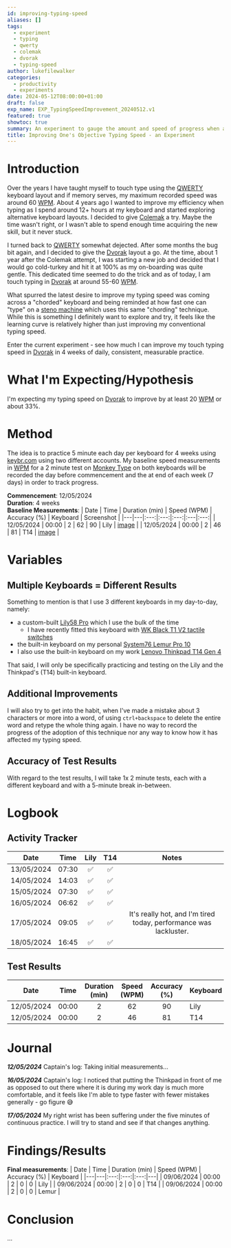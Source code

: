 ```yaml
---
id: improving-typing-speed
aliases: []
tags:
  - experiment
  - typing
  - qwerty
  - colemak
  - dvorak
  - typing-speed
author: lukefilewalker
categories:
  - productivity
  - experiments
date: 2024-05-12T08:00:00+01:00
draft: false
exp_name: EXP_TypingSpeedImprovement_20240512.v1
featured: true
showtoc: true
summary: An experiment to gauge the amount and speed of progress when attempting to deliberately increase one's typing speed on two different layouts.
title: Improving One's Objective Typing Speed - an Experiment
---
```

# Introduction

Over the years I have taught myself to touch type using the [QWERTY](https://en.wikipedia.org/wiki/QWERTY "QWERTY") keyboard layout and if memory serves, my maximum recorded speed was around 60 [WPM](/ "Words Per Minute"). About 4 years ago I wanted to improve my efficiency when typing as I spend around 12+ hours at my keyboard and started exploring alternative keyboard layouts. I decided to give [Colemak](https://en.wikipedia.org/wiki/Colemak "Colemak") a try. Maybe the time wasn't right, or I wasn't able to spend enough time acquiring the new skill, but it never stuck.

I turned back to [QWERTY](https://en.wikipedia.org/wiki/QWERTY "QWERTY") somewhat dejected. After some months the bug bit again, and I decided to give the [Dvorak](https://en.wikipedia.org/wiki/Dvorak_keyboard_layout "Dvorak") layout a go. At the time, about 1 year after the Colemak attempt, I was starting a new job and decided that I would go cold-turkey and hit it at 100% as my on-boarding was quite gentle. This dedicated time seemed to do the trick and as of today, I am touch typing in [Dvorak](https://en.wikipedia.org/wiki/Dvorak_keyboard_layout "Dvorak") at around 55-60 [WPM](/ "Words Per Minute").

What spurred the latest desire to improve my typing speed was coming across a "chorded" keyboard and being reminded at how fast one can "type" on a [steno machine](https://en.wikipedia.org/wiki/Stenotype) which uses this same "chording" technique. While this is something I definitely want to explore and try, it feels like the learning curve is relatively higher than just improving my conventional typing speed.

Enter the current experiment - see how much I can improve my touch typing speed in [Dvorak](https://en.wikipedia.org/wiki/Dvorak_keyboard_layout "Dvorak") in 4 weeks of daily, consistent, measurable practice.

# What I'm Expecting/Hypothesis

I'm expecting my typing speed on [Dvorak](https://en.wikipedia.org/wiki/Dvorak_keyboard_layout "Dvorak") to improve by at least 20 [WPM](/ "Words Per Minute") or about 33%.

# Method

The idea is to practice 5 minute each day per keyboard for 4 weeks using [keybr.com](https://www.keybr.com/) using two different accounts. My baseline speed measurements in [WPM](/ "Words Per Minute") for a 2 minute test on [Monkey Type](https://typing.com) on both keyboards will be recorded the day before commencement and the at end of each week (7 days) in order to track progress.

**Commencement**: 12/05/2024  
**Duration**: 4 weeks  
**Baseline Measurements**:
| Date | Time | Duration (min) | Speed (WPM) | Accuracy (%) | Keyboard | Screenshot |
|---|---|:---:|:---:|:---:|:---|:---:|
| 12/05/2024 | 00:00 | 2 | 62 | 90 | Lily | [image](./2024-05-12_10-36_lily.png) |
| 12/05/2024 | 00:00 | 2 | 46 | 81 | T14 | [image](./2024-05-12_10-50_t14.png) |

# Variables

## Multiple Keyboards = Different Results

Something to mention is that I use 3 different keyboards in my day-to-day, namely:
- a custom-built [Lily58 Pro](https://keyn.co.za/product/lily58pro/) which I use the bulk of the time
  - I have recently fitted this keyboard with [WK Black T1 V2 tactile switches](https://www.amazon.com/dp/B0C38X9ZGD?ref=ppx_yo2ov_dt_b_product_details&th=1)
- the built-in keyboard on my personal [System76 Lemur Pro 10](https://tech-docs.system76.com/models/lemp10/README.html)
- I also use the built-in keyboard on my work [Lenovo Thinkpad T14 Gen 4](https://www.lenovo.com/se/sv/p/laptops/thinkpad/thinkpadt/thinkpad-t14-gen-4-(14-inch-intel)/len101t0057)

That said, I will only be specifically practicing and testing on the Lily and the Thinkpad's (T14) built-in keyboard.

## Additional Improvements

I will also try to get into the habit, when I've made a mistake about 3 characters or more into a word, of using `ctrl+backspace` to delete the entire word and retype the whole thing again. I have no way to record the progress of the adoption of this technique nor any way to know how it has affected my typing speed.

## Accuracy of Test Results

With regard to the test results, I will take 1x 2 minute tests, each with a different keyboard and with a 5-minute break in-between.

# Logbook

## Activity Tracker

| Date | Time | Lily | T14 | Notes |
|---|:---:|:---:|:---:|:--:|
| 13/05/2024 | 07:30 | ✅ | ✅ | |
| 14/05/2024 | 14:03 | ✅ | ✅ | |
| 15/05/2024 | 07:30 | ✅ | ✅ | |
| 16/05/2024 | 06:62 | ✅ | ✅ | |
| 17/05/2024 | 09:05 | ✅ | ✅ | It's really hot, and I'm tired today, performance was lackluster. |
| 18/05/2024 | 16:45 | ✅ | ✅ | |

## Test Results

| Date | Time | Duration (min) | Speed (WPM) | Accuracy (%) | Keyboard | Screenshot |
|---|---|:---:|:---:|:---:|---|---|
| 12/05/2024 | 00:00 | 2 | 62 | 90 | Lily | [image](./2024-05-12_10-36_lily.png) |
| 12/05/2024 | 00:00 | 2 | 46 | 81 | T14 | [image](./2024-05-12_10-50_t14.png) |

# Journal

*__12/05/2024__* 
Captain's log: Taking initial measurements... 

*__16/05/2024__* 
Captain's log: I noticed that putting the Thinkpad in front of me as opposed to out there where it is during my work day is much more comfortable, and it feels like I'm able to type faster with fewer mistakes generally - go figure 😅

*__17/05/2024__* 
My right wrist has been suffering under the five minutes of continuous practice. I will try to stand and see if that changes anything.

# Findings/Results

**Final measurements**:
| Date | Time | Duration (min) | Speed (WPM) | Accuracy (%) | Keyboard |
|---|---|:---:|:---:|:---:|---|
| 09/06/2024 | 00:00 | 2 | 0 | 0 | Lily |
| 09/06/2024 | 00:00 | 2 | 0 | 0 | T14 |
| 09/06/2024 | 00:00 | 2 | 0 | 0 | Lemur |

# Conclusion

...

